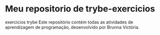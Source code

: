 # Meu repositorio de trybe-exercicios
exercicios trybe
 Este repositório contém todas as atividades de aprendizagem de programação, desenvolvido por Brunna Victória.